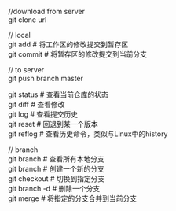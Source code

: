 //download from server  
git clone url

// local  
git add # 将工作区的修改提交到暂存区  
git commit # 将暂存区的修改提交到当前分支  

// to server  
git push branch master  

git status # 查看当前仓库的状态  
git diff # 查看修改  
git log # 查看提交历史  
git reset # 回退到某一个版本  
git reflog # 查看历史命令，类似与Linux中的history  

// branch  
git branch # 查看所有本地分支  
git branch <new-branch> # 创建一个新的分支  
git checkout <branch> # 切换到指定分支  
git branch -d <branch> # 删除一个分支  
git merge <branch> # 将指定的分支合并到当前分支  
